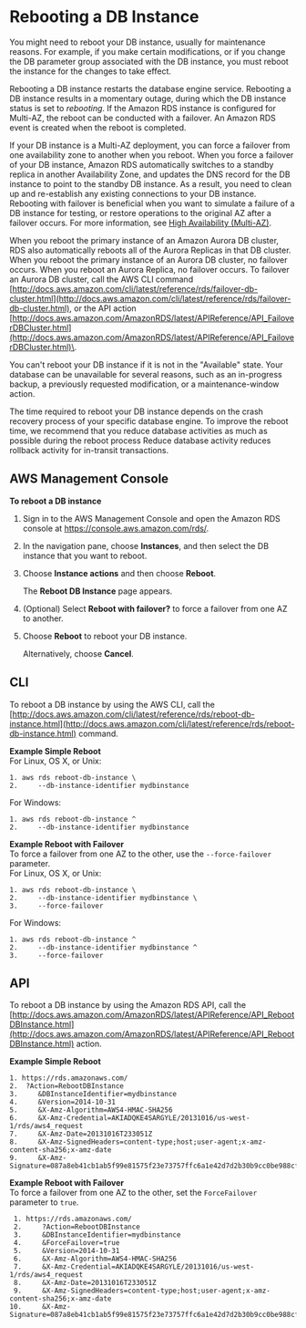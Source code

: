 # Rebooting a DB Instance<a name="USER_RebootInstance"></a>

You might need to reboot your DB instance, usually for maintenance reasons\. For example, if you make certain modifications, or if you change the DB parameter group associated with the DB instance, you must reboot the instance for the changes to take effect\. 

Rebooting a DB instance restarts the database engine service\. Rebooting a DB instance results in a momentary outage, during which the DB instance status is set to *rebooting*\. If the Amazon RDS instance is configured for Multi\-AZ, the reboot can be conducted with a failover\. An Amazon RDS event is created when the reboot is completed\. 

If your DB instance is a Multi\-AZ deployment, you can force a failover from one availability zone to another when you reboot\. When you force a failover of your DB instance, Amazon RDS automatically switches to a standby replica in another Availability Zone, and updates the DNS record for the DB instance to point to the standby DB instance\. As a result, you need to clean up and re\-establish any existing connections to your DB instance\. Rebooting with failover is beneficial when you want to simulate a failure of a DB instance for testing, or restore operations to the original AZ after a failover occurs\. For more information, see [High Availability \(Multi\-AZ\)](Concepts.MultiAZ.md)\. 

When you reboot the primary instance of an Amazon Aurora DB cluster, RDS also automatically reboots all of the Aurora Replicas in that DB cluster\. When you reboot the primary instance of an Aurora DB cluster, no failover occurs\. When you reboot an Aurora Replica, no failover occurs\. To failover an Aurora DB cluster, call the AWS CLI command [http://docs.aws.amazon.com/cli/latest/reference/rds/failover-db-cluster.html](http://docs.aws.amazon.com/cli/latest/reference/rds/failover-db-cluster.html), or the API action [http://docs.aws.amazon.com/AmazonRDS/latest/APIReference/API_FailoverDBCluster.html](http://docs.aws.amazon.com/AmazonRDS/latest/APIReference/API_FailoverDBCluster.html)\. 

You can't reboot your DB instance if it is not in the "Available" state\. Your database can be unavailable for several reasons, such as an in\-progress backup, a previously requested modification, or a maintenance\-window action\. 

The time required to reboot your DB instance depends on the crash recovery process of your specific database engine\. To improve the reboot time, we recommend that you reduce database activities as much as possible during the reboot process Reduce database activity reduces rollback activity for in\-transit transactions\. 

## AWS Management Console<a name="USER_RebootInstance.Console"></a>

**To reboot a DB instance**

1. Sign in to the AWS Management Console and open the Amazon RDS console at [https://console\.aws\.amazon\.com/rds/](https://console.aws.amazon.com/rds/)\.

1. In the navigation pane, choose **Instances**, and then select the DB instance that you want to reboot\. 

1. Choose **Instance actions** and then choose **Reboot**\. 

   The **Reboot DB Instance** page appears\.

1. \(Optional\) Select **Reboot with failover?** to force a failover from one AZ to another\. 

1. Choose **Reboot** to reboot your DB instance\. 

   Alternatively, choose **Cancel**\. 

## CLI<a name="USER_RebootInstance.CLI"></a>

To reboot a DB instance by using the AWS CLI, call the [http://docs.aws.amazon.com/cli/latest/reference/rds/reboot-db-instance.html](http://docs.aws.amazon.com/cli/latest/reference/rds/reboot-db-instance.html) command\. 

**Example Simple Reboot**  
For Linux, OS X, or Unix:  

```
1. aws rds reboot-db-instance \
2.     --db-instance-identifier mydbinstance
```
For Windows:  

```
1. aws rds reboot-db-instance ^
2.     --db-instance-identifier mydbinstance
```

**Example Reboot with Failover**  
To force a failover from one AZ to the other, use the `--force-failover` parameter\.   
For Linux, OS X, or Unix:  

```
1. aws rds reboot-db-instance \
2.     --db-instance-identifier mydbinstance \
3.     --force-failover
```
For Windows:  

```
1. aws rds reboot-db-instance ^
2.     --db-instance-identifier mydbinstance ^
3.     --force-failover
```

## API<a name="USER_RebootInstance.API"></a>

To reboot a DB instance by using the Amazon RDS API, call the [http://docs.aws.amazon.com/AmazonRDS/latest/APIReference/API_RebootDBInstance.html](http://docs.aws.amazon.com/AmazonRDS/latest/APIReference/API_RebootDBInstance.html) action\. 

**Example Simple Reboot**  

```
1. https://rds.amazonaws.com/
2. 	?Action=RebootDBInstance
3.     &DBInstanceIdentifier=mydbinstance
4.     &Version=2014-10-31						
5.     &X-Amz-Algorithm=AWS4-HMAC-SHA256
6.     &X-Amz-Credential=AKIADQKE4SARGYLE/20131016/us-west-1/rds/aws4_request
7.     &X-Amz-Date=20131016T233051Z
8.     &X-Amz-SignedHeaders=content-type;host;user-agent;x-amz-content-sha256;x-amz-date
9.     &X-Amz-Signature=087a8eb41cb1ab5f99e81575f23e73757ffc6a1e42d7d2b30b9cc0be988cff97
```

**Example Reboot with Failover**  
To force a failover from one AZ to the other, set the `ForceFailover` parameter to `true`\.   

```
 1. https://rds.amazonaws.com/
 2.     ?Action=RebootDBInstance
 3.     &DBInstanceIdentifier=mydbinstance
 4.     &ForceFailover=true
 5.     &Version=2014-10-31						
 6.     &X-Amz-Algorithm=AWS4-HMAC-SHA256
 7.     &X-Amz-Credential=AKIADQKE4SARGYLE/20131016/us-west-1/rds/aws4_request
 8.     &X-Amz-Date=20131016T233051Z
 9.     &X-Amz-SignedHeaders=content-type;host;user-agent;x-amz-content-sha256;x-amz-date
10.     &X-Amz-Signature=087a8eb41cb1ab5f99e81575f23e73757ffc6a1e42d7d2b30b9cc0be988cff97
```
